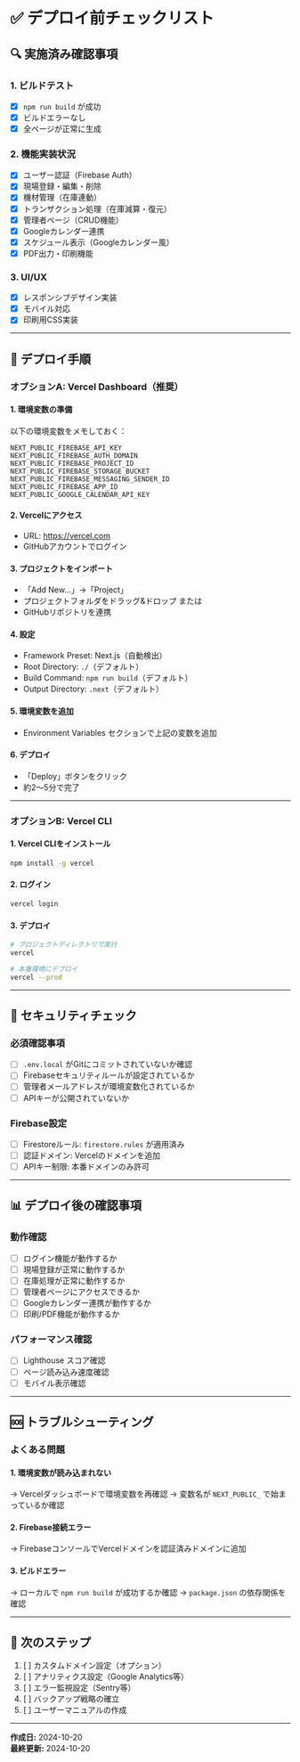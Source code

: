 # ✅ デプロイ前チェックリスト

## 🔍 **実施済み確認事項**

### **1. ビルドテスト**
- [x] `npm run build` が成功
- [x] ビルドエラーなし
- [x] 全ページが正常に生成

### **2. 機能実装状況**
- [x] ユーザー認証（Firebase Auth）
- [x] 現場登録・編集・削除
- [x] 機材管理（在庫連動）
- [x] トランザクション処理（在庫減算・復元）
- [x] 管理者ページ（CRUD機能）
- [x] Googleカレンダー連携
- [x] スケジュール表示（Googleカレンダー風）
- [x] PDF出力・印刷機能

### **3. UI/UX**
- [x] レスポンシブデザイン実装
- [x] モバイル対応
- [x] 印刷用CSS実装

---

## 🚀 **デプロイ手順**

### **オプションA: Vercel Dashboard（推奨）**

#### **1. 環境変数の準備**
以下の環境変数をメモしておく：
```
NEXT_PUBLIC_FIREBASE_API_KEY
NEXT_PUBLIC_FIREBASE_AUTH_DOMAIN
NEXT_PUBLIC_FIREBASE_PROJECT_ID
NEXT_PUBLIC_FIREBASE_STORAGE_BUCKET
NEXT_PUBLIC_FIREBASE_MESSAGING_SENDER_ID
NEXT_PUBLIC_FIREBASE_APP_ID
NEXT_PUBLIC_GOOGLE_CALENDAR_API_KEY
```

#### **2. Vercelにアクセス**
- URL: https://vercel.com
- GitHubアカウントでログイン

#### **3. プロジェクトをインポート**
- 「Add New...」→「Project」
- プロジェクトフォルダをドラッグ&ドロップ
  または
- GitHubリポジトリを連携

#### **4. 設定**
- Framework Preset: Next.js（自動検出）
- Root Directory: `./`（デフォルト）
- Build Command: `npm run build`（デフォルト）
- Output Directory: `.next`（デフォルト）

#### **5. 環境変数を追加**
- Environment Variables セクションで上記の変数を追加

#### **6. デプロイ**
- 「Deploy」ボタンをクリック
- 約2〜5分で完了

---

### **オプションB: Vercel CLI**

#### **1. Vercel CLIをインストール**
```bash
npm install -g vercel
```

#### **2. ログイン**
```bash
vercel login
```

#### **3. デプロイ**
```bash
# プロジェクトディレクトリで実行
vercel

# 本番環境にデプロイ
vercel --prod
```

---

## 🔐 **セキュリティチェック**

### **必須確認事項**
- [ ] `.env.local` がGitにコミットされていないか確認
- [ ] Firebaseセキュリティルールが設定されているか
- [ ] 管理者メールアドレスが環境変数化されているか
- [ ] APIキーが公開されていないか

### **Firebase設定**
- [ ] Firestoreルール: `firestore.rules` が適用済み
- [ ] 認証ドメイン: Vercelのドメインを追加
- [ ] APIキー制限: 本番ドメインのみ許可

---

## 📊 **デプロイ後の確認事項**

### **動作確認**
- [ ] ログイン機能が動作するか
- [ ] 現場登録が正常に動作するか
- [ ] 在庫処理が正常に動作するか
- [ ] 管理者ページにアクセスできるか
- [ ] Googleカレンダー連携が動作するか
- [ ] 印刷/PDF機能が動作するか

### **パフォーマンス確認**
- [ ] Lighthouse スコア確認
- [ ] ページ読み込み速度確認
- [ ] モバイル表示確認

---

## 🆘 **トラブルシューティング**

### **よくある問題**

#### **1. 環境変数が読み込まれない**
→ Vercelダッシュボードで環境変数を再確認
→ 変数名が `NEXT_PUBLIC_` で始まっているか確認

#### **2. Firebase接続エラー**
→ FirebaseコンソールでVercelドメインを認証済みドメインに追加

#### **3. ビルドエラー**
→ ローカルで `npm run build` が成功するか確認
→ `package.json` の依存関係を確認

---

## 📝 **次のステップ**

1. [ ] カスタムドメイン設定（オプション）
2. [ ] アナリティクス設定（Google Analytics等）
3. [ ] エラー監視設定（Sentry等）
4. [ ] バックアップ戦略の確立
5. [ ] ユーザーマニュアルの作成

---

**作成日:** 2024-10-20  
**最終更新:** 2024-10-20

